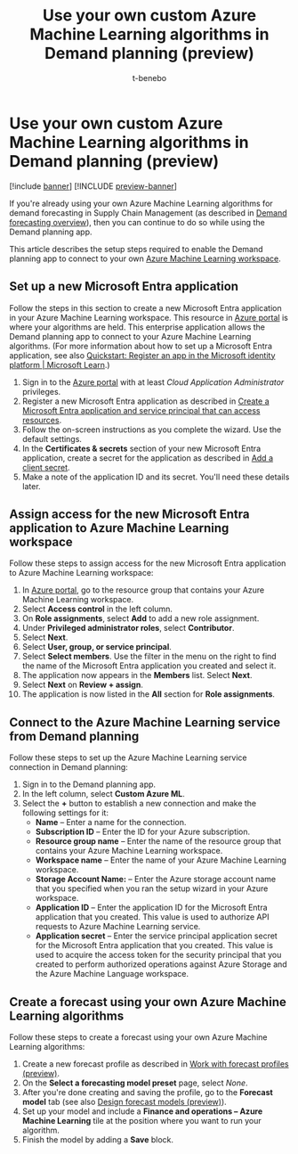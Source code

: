 ﻿---
title: Use your own custom Azure Machine Learning algorithms in Demand planning (preview)
description: If you're already using your own Azure Machine Learning algorithms for demand forecasting in Supply Chain Management, then you can continue to do so while using the Demand planning app. This article describes how.
author: t-benebo
ms.author: benebotg
ms.reviewer: kamaybac
ms.search.form:
ms.topic: how-to
ms.date: 11/15/2023
audience: Application User
ms.search.region: Global
ms.custom: bap-template
---

# Use your own custom Azure Machine Learning algorithms in Demand planning (preview)

[!include [banner](../includes/banner.md)]
[!INCLUDE [preview-banner](../includes/preview-banner.md)]

<!-- KFM: Preview until further notice -->

If you're already using your own Azure Machine Learning algorithms for demand forecasting in Supply Chain Management (as described in [Demand forecasting overview](../master-planning/introduction-demand-forecasting.md)), then you can continue to do so while using the Demand planning app.

This article describes the setup steps required to enable the Demand planning app to connect to your own [Azure Machine Learning workspace](/azure/machine-learning/concept-workspace?view=azureml-api-2).

## Set up a new Microsoft Entra application

Follow the steps in this section to create a new Microsoft Entra application in your Azure Machine Learning workspace. This resource in [Azure portal](/azure/azure-portal/azure-portal-overview) is where your algorithms are held. This enterprise application allows the Demand planning app to connect to your Azure Machine Learning algorithms. (For more information about how to set up a Microsoft Entra application, see also [Quickstart: Register an app in the Microsoft identity platform \| Microsoft Learn](/entra/identity-platform/quickstart-register-app#register-an-application).)

1. Sign in to the [Azure portal](https://portal.azure.com/) with at least *Cloud Application Administrator* privileges.
1. Register a new Microsoft Entra application as described in [Create a Microsoft Entra application and service principal that can access resources](/azure/active-directory/develop/howto-create-service-principal-portal).
1. Follow the on-screen instructions as you complete the wizard. Use the default settings.
1. In the **Certificates & secrets** section of your new Microsoft Entra application, create a secret for the application as described in [Add a client secret](/azure/active-directory/develop/quickstart-register-app#add-a-client-secret).
1. Make a note of the application ID and its secret. You'll need these details later.

## Assign access for the new Microsoft Entra application to Azure Machine Learning workspace

Follow these steps to assign access for the new Microsoft Entra application to Azure Machine Learning workspace:

1. In [Azure portal](https://portal.azure.com/), go to the resource group that contains your Azure Machine Learning workspace.
1. Select **Access control** in the left column.
1. On **Role assignments**, select **Add** to add a new role assignment.
1. Under **Privileged administrator roles**, select **Contributor**.
1. Select **Next**.
1. Select **User, group, or service principal**.
1. Select **Select members**. Use the filter in the menu on the right to find the name of the Microsoft Entra application you created and select it.
1. The application now appears in the **Members** list. Select **Next**.
1. Select **Next** on **Review + assign**.
1. The application is now listed in the **All** section for **Role assignments**.

## Connect to the Azure Machine Learning service from Demand planning

Follow these steps to set up the Azure Machine Learning service connection in Demand planning:

1. Sign in to the Demand planning app.
1. In the left column, select **Custom Azure ML**.
1. Select the **&plus;** button to establish a new connection and make the following settings for it:
    - **Name** – Enter a name for the connection.
    - **Subscription ID** – Enter the ID for your Azure subscription.
    - **Resource group name** – Enter the name of the resource group that contains your Azure Machine Learning workspace.
    - **Workspace name** – Enter the name of your Azure Machine Learning workspace.
    - **Storage Account Name:** – Enter the Azure storage account name that you specified when you ran the setup wizard in your Azure workspace.
    - **Application ID** – Enter the application ID for the Microsoft Entra application that you created. This value is used to authorize API requests to Azure Machine Learning service.
    - **Application secret** – Enter the service principal application secret for the Microsoft Entra application that you created. This value is used to acquire the access token for the security principal that you created to perform authorized operations against Azure Storage and the Azure Machine Language workspace.

## Create a forecast using your own Azure Machine Learning algorithms

Follow these steps to create a forecast using your own Azure Machine Learning algorithms:

1. Create a new forecast profile as described in [Work with forecast profiles (preview)](forecast-profiles.md#create-profile).
1. On the **Select a forecasting model preset** page, select *None*.
1. After you're done creating and saving the profile, go to the **Forecast model** tab (see also [Design forecast models (preview)](design-forecast-models.md)).
1. Set up your model and include a **Finance and operations – Azure Machine Learning** tile at the position where you want to run your algorithm.
1. Finish the model by adding a **Save** block.
